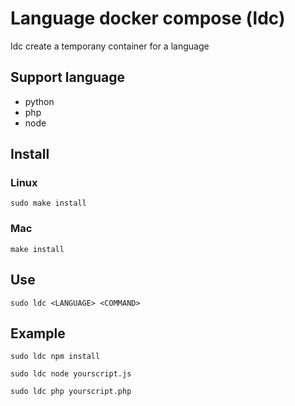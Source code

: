 # Language docker compose (ldc)

ldc create a temporany container for a language

## Support language

* python
* php
* node


## Install

### Linux

```
sudo make install
```

### Mac

```
make install
```

## Use

```
sudo ldc <LANGUAGE> <COMMAND>
```

## Example

```
sudo ldc npm install
```

```
sudo ldc node yourscript.js
```

```
sudo ldc php yourscript.php
```